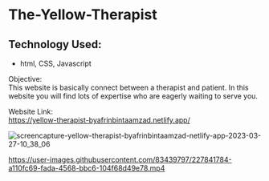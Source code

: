# The-Yellow-Therapist

## Technology Used:
- html, CSS, Javascript

Objective: <br>
This website is basically connect between a therapist and patient. In this website you will find lots of expertise who are eagerly waiting to serve you.

Website Link: <br>
https://yellow-therapist-byafrinbintaamzad.netlify.app/


![screencapture-yellow-therapist-byafrinbintaamzad-netlify-app-2023-03-27-10_38_06](https://user-images.githubusercontent.com/83439797/227842270-43245652-63b1-4db6-bd74-dfaae3df9dad.png)

https://user-images.githubusercontent.com/83439797/227841784-a110fc69-fada-4568-bbc6-104f68d49e78.mp4

